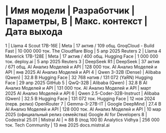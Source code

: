 # | Имя модели | Разработчик | Параметры, B | Макс. контекст | Дата выхода
1 | Llama 4 Scout 17B-16E | Meta | 17 актив / 109 общ.  GroqCloud - Build Fast | 10 000 000 ток.  The Cloudflare Blog | 5 апр 2025  Reuters
2 | Llama 4 Maverick 17B-128E | Meta | 17 актив / 400 общ.  Hugging Face | 1 000 000 ток.  deploy.ai | 5 апр 2025  Reuters
3 | DeepSeek R1 | DeepSeek | 37 актив / 671 общ.  AI Анализ Моделей и API | 128 000 ток.  AI Анализ Моделей и API | янв 2025  AI Анализ Моделей и API
4 | Qwen 3-32B (Dense) | Alibaba (Qwen) | 32.8 B  Hugging Face | 32 768 натив / 131 072 (YaRN)  Hugging Face | 29 апр 2025  GitHub
5 | QwQ-32B | Alibaba (Qwen) | 32.8 B  AI Анализ Моделей и API | 131 000 ток.  AI Анализ Моделей и API | март 2025  AI Анализ Моделей и API
6 | Qwen 2.5-Coder-32B-Instruct | Alibaba (Qwen) | 32.5 B  Hugging Face | 131 072 ток.  Hugging Face | 12 ноя 2024 (перв. релиз)  OpenRouter
7 | Gemma-3-27B-IT | Google DeepMind | 27.4 B  AI Анализ Моделей и API | 128 000 ток.  AI Анализ Моделей и API | 10 мар 2025 (официальный релиз семейства)  Google AI for Developers
8 | Codestral 25.01 | Mistral AI | ≈ 88 B (под 100 B)  Analytics Vidhya | 256 000 ток.  Tech Community | 13 янв 2025  docs.mistral.ai